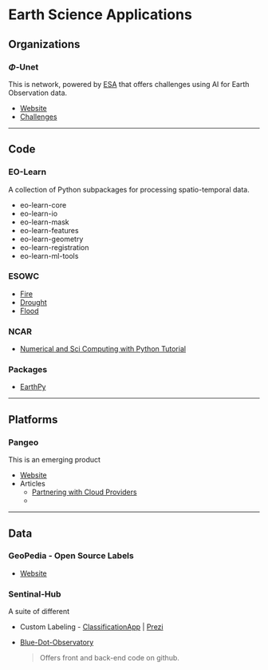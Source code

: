 # Earth Science Applications


## Organizations

### $\Phi$-Unet

This is network, powered by [ESA]() that offers challenges using AI for Earth Observation data.

* [Website](http://phi-unet.com/)
* [Challenges](http://phi-unet.com/university/)

---
## Code


### EO-Learn 

A collection of Python subpackages for processing spatio-temporal data.

* eo-learn-core
* eo-learn-io
* eo-learn-mask
* eo-learn-features
* eo-learn-geometry
* eo-learn-registration
* eo-learn-ml-tools

### ESOWC 

* [Fire](https://github.com/esowc/ml_fire) 
* [Drought](https://github.com/esowc/ml_drought)
* [Flood](https://github.com/esowc/ml_flood)

### NCAR

* [Numerical and Sci Computing with Python Tutorial](https://github.com/NCAR/ncar-python-tutorial)

### Packages

* [EarthPy](https://github.com/earthlab/earthpy)


---
## Platforms

### Pangeo

This is an emerging product 

* [Website](https://pangeo.io/)
* Articles
  * [Partnering with Cloud Providers](https://medium.com/pangeo/partnering-with-cloud-providers-c795b1203f1f)
  * 


---
## Data

### GeoPedia - Open Source Labels

* [Website](http://www.geopedia.world/)


### Sentinal-Hub

A suite of different

* Custom Labeling - [ClassificationApp](https://apps.sentinel-hub.com/classificationApp) | [Prezi](https://sentinel-hub.com/sites/default/lps_2019_query_planet.pdf)

* [Blue-Dot-Observatory](https://water.blue-dot-observatory.com) 
  > Offers front and back-end code on github.

